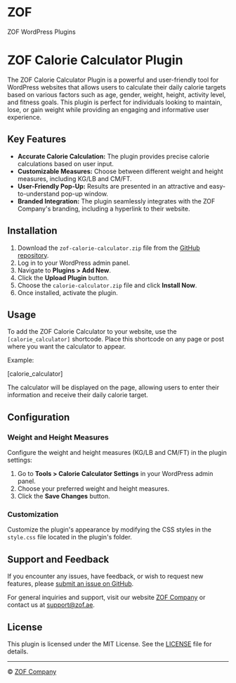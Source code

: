 # ZOF
ZOF WordPress Plugins

# ZOF Calorie Calculator Plugin

The ZOF Calorie Calculator Plugin is a powerful and user-friendly tool for WordPress websites that allows users to calculate their daily calorie targets based on various factors such as age, gender, weight, height, activity level, and fitness goals. This plugin is perfect for individuals looking to maintain, lose, or gain weight while providing an engaging and informative user experience.


## Key Features

- **Accurate Calorie Calculation:** The plugin provides precise calorie calculations based on user input.
- **Customizable Measures:** Choose between different weight and height measures, including KG/LB and CM/FT.
- **User-Friendly Pop-Up:** Results are presented in an attractive and easy-to-understand pop-up window.
- **Branded Integration:** The plugin seamlessly integrates with the ZOF Company's branding, including a hyperlink to their website.

## Installation

1. Download the `zof-calorie-calculator.zip` file from the [GitHub repository](https://github.com/oosdeveloper/ZOF).
2. Log in to your WordPress admin panel.
3. Navigate to **Plugins > Add New**.
4. Click the **Upload Plugin** button.
5. Choose the `calorie-calculator.zip` file and click **Install Now**.
6. Once installed, activate the plugin.

## Usage

To add the ZOF Calorie Calculator to your website, use the `[calorie_calculator]` shortcode. Place this shortcode on any page or post where you want the calculator to appear.

Example:

[calorie_calculator]


The calculator will be displayed on the page, allowing users to enter their information and receive their daily calorie target.

## Configuration

### Weight and Height Measures

Configure the weight and height measures (KG/LB and CM/FT) in the plugin settings:

1. Go to **Tools > Calorie Calculator Settings** in your WordPress admin panel.
2. Choose your preferred weight and height measures.
3. Click the **Save Changes** button.

### Customization

Customize the plugin's appearance by modifying the CSS styles in the `style.css` file located in the plugin's folder.

## Support and Feedback

If you encounter any issues, have feedback, or wish to request new features, please [submit an issue on GitHub](https://github.com/oosdeveloper/ZOF/issues).

For general inquiries and support, visit our website [ZOF Company](https://zof.ae) or contact us at [support@zof.ae](mailto:support@zof.ae).

## License

This plugin is licensed under the MIT License. See the [LICENSE](LICENSE) file for details.

---

© [ZOF Company](https://zof.ae)

